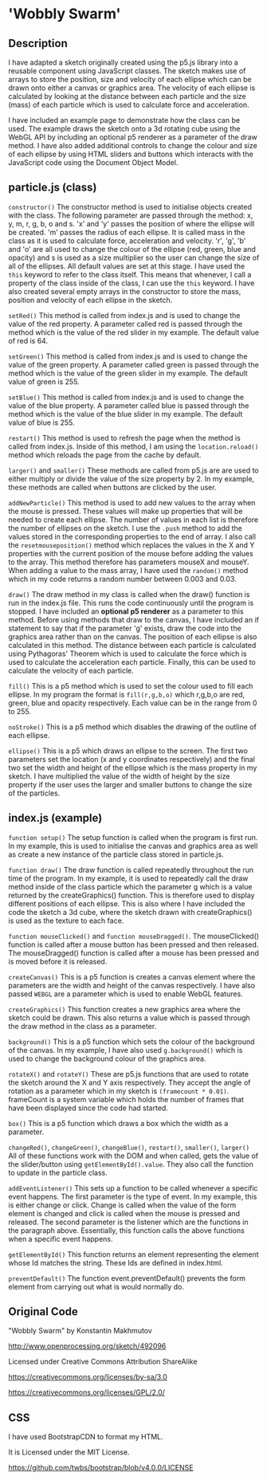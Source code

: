 'Wobbly Swarm'
======
## Description
I have adapted a sketch originally created using the p5.js library into a reusable component using JavaScript classes. The sketch makes use of arrays to store the position, size and velocity of each ellipse which can be drawn onto either a canvas or graphics area. The velocity of each ellipse is calculated by looking at the distance between each particle and the size (mass) of each particle which is used to calculate force and acceleration.

I have included an example page to demonstrate how the class can be used. The example draws the sketch onto a 3d rotating cube using the WebGL API by including an optional p5 renderer as a parameter of the draw method. I have also added additional controls to change the colour and size of each ellipse by using HTML sliders and buttons which interacts with the JavaScript code using the Document Object Model.
## particle.js (class)

`constructor()`
The constructor method is used to initialise objects created with the class. The following parameter are passed through the method: x, y, m, r, g, b, o and s. 'x' and 'y' passes the position of where the ellipse will be created. 'm' passes the radius of each ellipse. It is called mass in the class as it is used to calculate force, acceleration and velocity. 'r', 'g', 'b' and 'o' are all used to change the colour of the ellipse (red, green, blue and opacity) and s is used as a size multiplier so the user can change the size of all of the ellipses. All default values are set at this stage. I have used the `this` keyword to refer to the class itself. This means that whenever, I call a property of the class inside of the class, I can use the `this` keyword. I have also created several empty arrays in the constructor to store the mass, position and velocity of each ellipse in the sketch.

`setRed()`
This method is called from index.js and is used to change the value of the red property. A parameter called red is passed through the method which is the value of the red slider in my example. The default value of red is 64.

`setGreen()`
This method is called from index.js and is used to change the value of the green property. A parameter called green is passed through the method which is the value of the green slider in my example. The default value of green is 255.

`setBlue()`
This method is called from index.js and is used to change the value of the blue property. A parameter called blue is passed through the method which is the value of the blue slider in my example. The default value of blue is 255.

`restart()`
This method is used to refresh the page when the method is called from index.js. Inside of this method, I am using the `location.reload()` method which reloads the page from the cache by default.

`larger()` and `smaller()`
These methods are called from p5.js are are used to either multiply or divide the value of the size property by 2. In my example, these methods are called when buttons are clicked by the user.

`addNewParticle()`
This method is used to add new values to the array when the mouse is pressed. These values will make up properties that will be needed to create each ellipse. The number of values in each list is therefore the number of ellipses on the sketch. I use the `.push` method to add the values stored in the corresponding properties to the end of array. I also call the `resetmouseposition()` method which replaces the values in the X and Y properties with the current position of the mouse before adding the values to the array. This method therefore has parameters mouseX and mouseY. When adding a value to the mass array, I have used the `random()` method which in my code returns a random number between 0.003 and 0.03.

`draw()`
The draw method in my class is called when the draw() function is run in the index.js file. This runs the code continuously until the program is stopped. I have included an **optional p5 renderer** as a parameter to this method. Before using methods that draw to the canvas, I have included an if statement to say that if the parameter 'g' exists, draw the code into the graphics area rather than on the canvas. The position of each ellipse is also calculated in this method. The distance between each particle is calculated using Pythagoras' Theorem which is used to calculate the force which is used to calculate the acceleration each particle. Finally, this can be used to calculate the velocity of each particle.

`fill()`
This is a p5 method which is used to set the colour used to fill each ellipse. In my program the format is `fill(r,g,b,o)` which r,g,b,o are red, green, blue and opacity respectively. Each value can be in the range from 0 to 255.

`noStroke()`
This is a p5 method which disables the drawing of the outline of each ellipse.

`ellipse()`
This is a p5 which draws an ellipse to the screen. The first two parameters set the location (x and y coordinates respectively) and the final two set the width and height of the ellipse which is the mass property in my sketch. I have multiplied the value of the width of height by the size property if the user uses the larger and smaller buttons to change the size of the particles.

## index.js (example)
`function setup()` The setup function is called when the program is first run. In my example, this is used to initialise the canvas and graphics area as well as create a new instance of the particle class stored in particle.js.

`function draw()` The draw function is called repeatedly throughout the run time of the program. In my example, it is used to repeatedly call the draw method inside of the class particle which the parameter g which is a value returned by the createGraphics() function. This is therefore used to display different positions of each ellipse. This is also where I have included the code the sketch a 3d cube, where the sketch drawn with createGraphics() is used as the texture to each face.

`function mouseClicked()` and `function mouseDragged()`. The mouseClicked() function is called after a mouse button has been pressed and then released. The mouseDragged() function is called after a mouse has been pressed and is moved before it is released.

`createCanvas()`
This is a p5 function is creates a canvas element where the parameters are the width and height of the canvas respectively. I have also passed `WEBGL` are a parameter which is used to enable WebGL features.

`createGraphics()`
This function creates a new graphics area where the sketch could be drawn. This also returns a value which is passed through the draw method in the class as a parameter.

`background()` This is a p5 function which sets the colour of the background of the canvas. In my example, I have also used `g.background()` which is used to change the background colour of the graphics area.

`rotateX()` and `rotateY()` These are p5.js functions that are used to rotate the sketch around the X and Y axis respectively. They accept the angle of rotation as a parameter which in my sketch is `(framecount * 0.01)`. frameCount is a system variable which holds the number of frames that have been displayed since the code had started.

`box()` This is a p5 function which draws a box which the width as a parameter.

`changeRed()`, `changeGreen()`, `changeBlue()`, `restart()`, `smaller()`, `larger()` All of these functions work with the DOM and when called, gets the value of the slider/button using `getElementById().value`. They also call the function to update in the particle class.

`addEventListener()` This sets up a function to be called whenever a specific event happens. The first parameter is the type of event. In my example, this is either change or click. Change is called when the value of the form element is changed and click is called when the mouse is pressed and released. The second parameter is the listener which are the functions in the paragraph above. Essentially, this function calls the above functions when a specific event happens.

`getElementById()` This function returns an element representing the element whose Id matches the string. These Ids are defined in index.html.

`preventDefault()` The function event.preventDefault() prevents the form element from carrying out what is would normally do.


## Original Code

"Wobbly Swarm" by Konstantin Makhmutov

http://www.openprocessing.org/sketch/492096  

Licensed under Creative Commons Attribution ShareAlike

https://creativecommons.org/licenses/by-sa/3.0

https://creativecommons.org/licenses/GPL/2.0/

## CSS

I have used BootstrapCDN to format my HTML.

It is Licensed under the MIT License.

https://github.com/twbs/bootstrap/blob/v4.0.0/LICENSE
